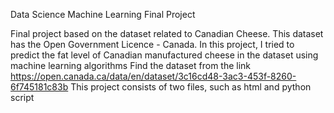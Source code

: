 Data Science Machine Learning Final Project

Final project based on the dataset related to Canadian Cheese. This dataset has the Open Government Licence - Canada. In this project, I tried to predict the fat level of Canadian manufactured cheese in the dataset using machine learning algorithms
Find the dataset from the link https://open.canada.ca/data/en/dataset/3c16cd48-3ac3-453f-8260-6f745181c83b
This project consists of two files, such as html and python script 
